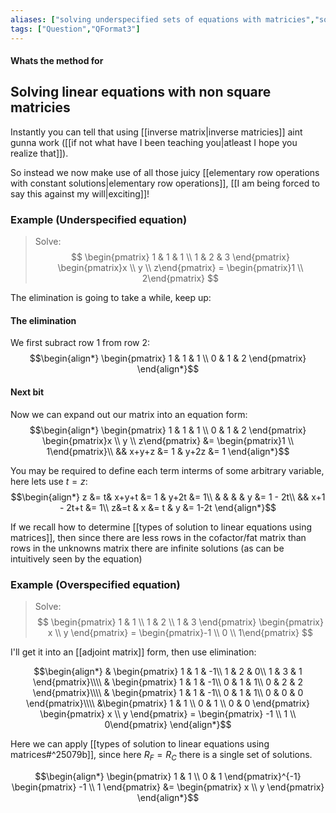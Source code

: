 ```yaml
---
aliases: ["solving underspecified sets of equations with matricies","solving overspecified sets of equations with matricies"]
tags: ["Question","QFormat3"]
---
```


#### Whats the method for
## Solving linear equations with non square matricies
Instantly you can tell that using [[inverse matrix|inverse matricies]] aint gunna work ([[if not what have I been teaching you|atleast I hope you realize that]]).

So instead we now make use of all those juicy [[elementary row operations with constant solutions|elementary row operations]], [[I am being forced to say this against my will|exciting]]!

### Example (Underspecified equation)
> Solve: 
> $$ \begin{pmatrix} 1 & 1 & 1 \\ 1 & 2 & 3 \end{pmatrix} \begin{pmatrix}x \\ y \\ z\end{pmatrix} = \begin{pmatrix}1 \\ 2\end{pmatrix} $$


The elimination is going to take a while, keep up:
#### The elimination
We first subract row 1 from row 2:
$$\begin{align*}
\begin{pmatrix} 1 & 1 & 1 \\ 0 & 1 & 2 \end{pmatrix} 
\end{align*}$$

#### Next bit
Now we can expand out our matrix into an equation form:
$$\begin{align*}
\begin{pmatrix} 1 & 1 & 1 \\ 0 & 1 & 2 \end{pmatrix} \begin{pmatrix}x \\ y \\ z\end{pmatrix} &= \begin{pmatrix}1 \\ 1\end{pmatrix}\\
&& x+y+z &= 1 & y+2z &= 1
\end{align*}$$

You may be required to define each term interms of some arbitrary variable, here lets use $t=z$:
$$\begin{align*}
z &= t& x+y+t &= 1 & y+2t &= 1\\
& & & & y &= 1 - 2t\\
&& x+1 - 2t+t &= 1\\
z&=t & x &= t & y &= 1-2t
\end{align*}$$

If we recall how to determine [[types of solution to linear equations using matrices]], then since there are less rows in the cofactor/fat matrix than rows in the unknowns matrix there are infinite solutions (as can be intuitively seen by the equation)

### Example (Overspecified equation)
> Solve:
> $$ \begin{pmatrix} 1 & 1 \\ 1 & 2 \\ 1 & 3 \end{pmatrix} \begin{pmatrix} x \\ y \end{pmatrix} = \begin{pmatrix}-1 \\ 0 \\ 1\end{pmatrix} $$

I'll get it into an [[adjoint matrix]] form, then use elimination:

$$\begin{align*}
&
\begin{pmatrix} 
1 & 1  & -1\\ 
1 & 2  & 0\\ 
1 & 3  & 1
\end{pmatrix}\\\\
&
\begin{pmatrix} 
1 & 1  & -1\\ 
0 & 1  & 1\\ 
0 & 2  & 2
\end{pmatrix}\\\\
&
\begin{pmatrix} 
1 & 1  & -1\\ 
0 & 1  & 1\\ 
0 & 0  & 0
\end{pmatrix}\\\\
&\begin{pmatrix} 1 & 1 \\ 0 & 1 \\ 0 & 0 \end{pmatrix} \begin{pmatrix} x \\ y \end{pmatrix} = \begin{pmatrix} -1 \\ 1 \\ 0\end{pmatrix}
\end{align*}$$

Here we can apply [[types of solution to linear equations using matrices#^25079b]], since here $R_F=R_C$ there is a single set of solutions.

$$\begin{align*}
\begin{pmatrix} 1 & 1 \\ 0 & 1 \end{pmatrix}^{-1} \begin{pmatrix} -1 \\ 1 \end{pmatrix} &= \begin{pmatrix} x \\ y \end{pmatrix}
\end{align*}$$